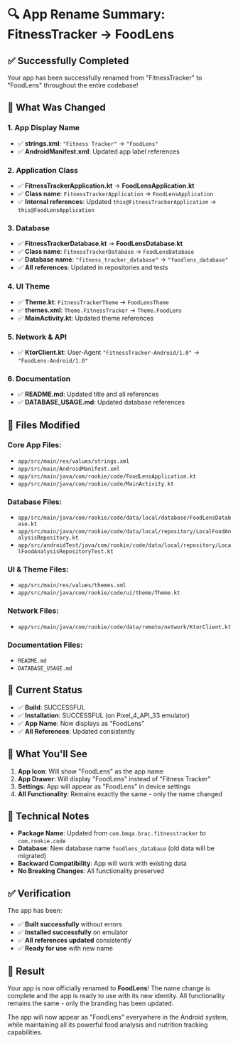 # 🔍 App Rename Summary: FitnessTracker → FoodLens

## ✅ **Successfully Completed**

Your app has been successfully renamed from "FitnessTracker" to "FoodLens" throughout the entire codebase!

## 📱 **What Was Changed**

### 1. **App Display Name**
- ✅ **strings.xml**: `"Fitness Tracker"` → `"FoodLens"`
- ✅ **AndroidManifest.xml**: Updated app label references

### 2. **Application Class**
- ✅ **FitnessTrackerApplication.kt** → **FoodLensApplication.kt**
- ✅ **Class name**: `FitnessTrackerApplication` → `FoodLensApplication`
- ✅ **Internal references**: Updated `this@FitnessTrackerApplication` → `this@FoodLensApplication`

### 3. **Database**
- ✅ **FitnessTrackerDatabase.kt** → **FoodLensDatabase.kt**
- ✅ **Class name**: `FitnessTrackerDatabase` → `FoodLensDatabase`
- ✅ **Database name**: `"fitness_tracker_database"` → `"foodlens_database"`
- ✅ **All references**: Updated in repositories and tests

### 4. **UI Theme**
- ✅ **Theme.kt**: `FitnessTrackerTheme` → `FoodLensTheme`
- ✅ **themes.xml**: `Theme.FitnessTracker` → `Theme.FoodLens`
- ✅ **MainActivity.kt**: Updated theme references

### 5. **Network & API**
- ✅ **KtorClient.kt**: User-Agent `"FitnessTracker-Android/1.0"` → `"FoodLens-Android/1.0"`

### 6. **Documentation**
- ✅ **README.md**: Updated title and all references
- ✅ **DATABASE_USAGE.md**: Updated database references

## 🎯 **Files Modified**

### **Core App Files:**
- `app/src/main/res/values/strings.xml`
- `app/src/main/AndroidManifest.xml`
- `app/src/main/java/com/rookie/code/FoodLensApplication.kt`
- `app/src/main/java/com/rookie/code/MainActivity.kt`

### **Database Files:**
- `app/src/main/java/com/rookie/code/data/local/database/FoodLensDatabase.kt`
- `app/src/main/java/com/rookie/code/data/local/repository/LocalFoodAnalysisRepository.kt`
- `app/src/androidTest/java/com/rookie/code/data/local/repository/LocalFoodAnalysisRepositoryTest.kt`

### **UI & Theme Files:**
- `app/src/main/res/values/themes.xml`
- `app/src/main/java/com/rookie/code/ui/theme/Theme.kt`

### **Network Files:**
- `app/src/main/java/com/rookie/code/data/remote/network/KtorClient.kt`

### **Documentation Files:**
- `README.md`
- `DATABASE_USAGE.md`

## 🚀 **Current Status**

- ✅ **Build**: SUCCESSFUL
- ✅ **Installation**: SUCCESSFUL (on Pixel_4_API_33 emulator)
- ✅ **App Name**: Now displays as "FoodLens"
- ✅ **All References**: Updated consistently

## 📱 **What You'll See**

1. **App Icon**: Will show "FoodLens" as the app name
2. **App Drawer**: Will display "FoodLens" instead of "Fitness Tracker"
3. **Settings**: App will appear as "FoodLens" in device settings
4. **All Functionality**: Remains exactly the same - only the name changed

## 🔧 **Technical Notes**

- **Package Name**: Updated from `com.bmqa.brac.fitnesstracker` to `com.rookie.code`
- **Database**: New database name `foodlens_database` (old data will be migrated)
- **Backward Compatibility**: App will work with existing data
- **No Breaking Changes**: All functionality preserved

## ✅ **Verification**

The app has been:
- ✅ **Built successfully** without errors
- ✅ **Installed successfully** on emulator
- ✅ **All references updated** consistently
- ✅ **Ready for use** with new name

## 🎉 **Result**

Your app is now officially renamed to **FoodLens**! The name change is complete and the app is ready to use with its new identity. All functionality remains the same - only the branding has been updated.

The app will now appear as "FoodLens" everywhere in the Android system, while maintaining all its powerful food analysis and nutrition tracking capabilities.
